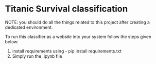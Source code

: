 # Titanic Survival classification

NOTE: you should do all the things related to this project after creating a dedicated environment.


To run this classifier as a website into your system follow the steps given below: 

1. Install requirements using - pip install requirements.txt
2. Simply run the .ipynb file

